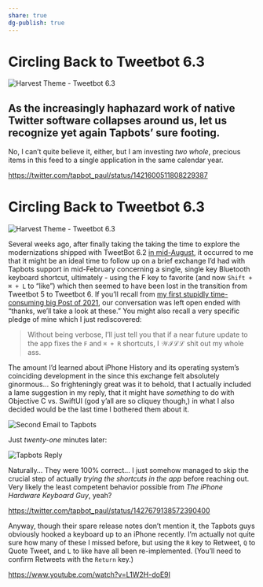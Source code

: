 ```yaml
---
share: true
dg-publish: true
---
```

# Circling Back to Tweetbot 6.3

![Harvest Theme - Tweetbot 6.3](https://i.snap.as/3Q0YFS3h.png)

## As the increasingly haphazard work of native Twitter software collapses around us, let us recognize yet again Tapbots’ sure footing.

No, I can’t quite believe it, either, but I am investing *two whole*, precious items in this feed to a single application in the same calendar year.

https://twitter.com/tapbot_paul/status/1421600511808229387
# Circling Back to Tweetbot 6.3

![Harvest Theme - Tweetbot 6.3](https://i.snap.as/3Q0YFS3h.png)

Several weeks ago, after finally taking the taking the time to explore the modernizations shipped with TweetBot 6.2 [in mid-August](https://9to5mac.com/2021/08/17/tweetbot-6-2-update-timeline-widgets-multiple-windows-support-ipad), it occurred to me that it might be an ideal time to follow up on a brief exchange I’d had with Tapbots support in mid-February concerning a single, single key Bluetooth keyboard shortcut, ultimately - using the F key to favorite (and now `Shift + ⌘ + L` to “like”) which then seemed to have been lost in the transition from Tweetbot 5 to Tweetbot 6. If you’ll recall from [my first stupidly time-consuming big Post of 2021](https://bilge.world/tweetbot-6-ios-review), our conversation was left open ended with “thanks, we’ll take a look at these.” You might also recall a very specific pledge of mine which I just rediscovered:

> Without being verbose, I’ll just tell you that if a near future update to the app fixes the `F` and `⌘ + R` shortcuts, I 𝒲ℐℒℒ shit out my whole ass.

The amount I’d learned about iPhone History and its operating system’s coinciding development in the since this exchange felt absolutely ginormous… So frighteningly great was it to behold, that I actually included a lame suggestion in my reply, that it might have *something* to do with Objective C vs. SwiftUI (god y’all are so cliquey though,) in what I also decided would be the last time I bothered them about it. 

![Second Email to Tapbots](https://i.snap.as/SRNCTVev.png)

Just *twenty-one* minutes later:

![Tapbots Reply](https://i.snap.as/r663eKgV.png)

Naturally… They were 100% correct… I just somehow managed to skip the crucial step of actually *trying the shortcuts in the app* before reaching out. Very likely the least competent behavior possible from *The iPhone Hardware Keyboard Guy*, yeah? 

https://twitter.com/tapbot_paul/status/1427679138572390400

Anyway, though their spare release notes don’t mention it, the Tapbots guys obviously hooked a keyboard up to an iPhone recently. I’m actually not quite sure how many of these I missed before, but using the `R` key to Retweet, `Q` to Quote Tweet, and `L` to like have all been re-implemented. (You’ll need to confirm Retweets with the `Return` key.) 

https://www.youtube.com/watch?v=L1W2H-doE9I
